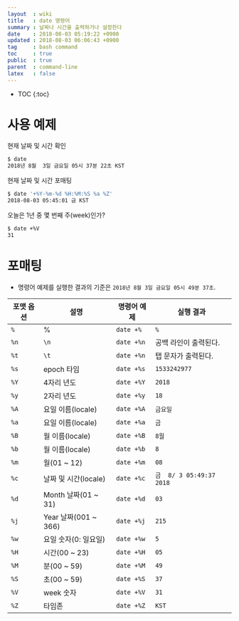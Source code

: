 ```yaml
---
layout  : wiki
title   : date 명령어
summary : 날짜나 시간을 출력하거나 설정한다
date    : 2018-08-03 05:19:22 +0900
updated : 2018-08-03 06:06:43 +0900
tag     : bash command
toc     : true
public  : true
parent  : command-line
latex   : false
---
```

* TOC
{:toc}

# 사용 예제

현재 날짜 및 시간 확인

```sh
$ date
2018년 8월  3일 금요일 05시 37분 22초 KST
```

현재 날짜 및 시간 포매팅

```sh
$ date '+%Y-%m-%d %H:%M:%S %a %Z'
2018-08-03 05:45:01 금 KST
```

오늘은 1년 중 몇 번째 주(week)인가?

```sh
$ date +%V
31
```

# 포매팅

* 명령어 예제를 실행한 결과의 기준은 `2018년 8월 3일 금요일 05시 49분 37초`.

| 포맷 옵션 | 설명                 | 명령어 예제 | 실행 결과                |
|-----------|----------------------|-------------|--------------------------|
| `%`       | %                    | `date +%`   | `%`                      |
| `%n`      | `\n`                 | `date +%n`  | 공백 라인이 출력된다.    |
| `%t`      | `\t`                 | `date +%n`  | 탭 문자가 출력된다.      |
| `%s`      | epoch 타임           | `date +%s`  | `1533242977`             |
| `%Y`      | 4자리 년도           | `date +%Y`  | `2018`                   |
| `%y`      | 2자리 년도           | `date +%y`  | `18`                     |
| `%A`      | 요일 이름(locale)    | `date +%A`  | `금요일`                 |
| `%a`      | 요일 이름(locale)    | `date +%a`  | `금`                     |
| `%B`      | 월 이름(locale)      | `date +%B`  | `8월`                    |
| `%b`      | 월 이름(locale)      | `date +%b`  | `8`                      |
| `%m`      | 월(01 ~ 12)          | `date +%m`  | `08`                     |
| `%c`      | 날짜 및 시간(locale) | `date +%c`  | `금  8/ 3 05:49:37 2018` |
| `%d`      | Month 날짜(01 ~ 31)  | `date +%d`  | `03`                     |
| `%j`      | Year 날짜(001 ~ 366) | `date +%j`  | `215`                    |
| `%w`      | 요일 숫자(0: 일요일) | `date +%w`  | `5`                      |
| `%H`      | 시간(00 ~ 23)        | `date +%H`  | `05`                     |
| `%M`      | 분(00 ~ 59)          | `date +%M`  | `49`                     |
| `%S`      | 초(00 ~ 59)          | `date +%S`  | `37`                     |
| `%V`      | week 숫자            | `date +%V`  | `31`                     |
| `%Z`      | 타임존               | `date +%Z`  | `KST`                    |



